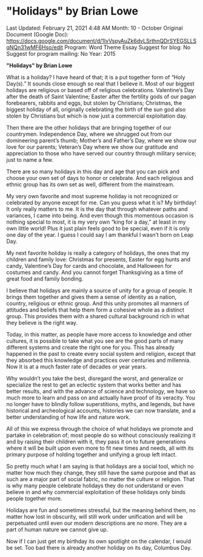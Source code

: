 # "Holidays" by Brian Lowe

Last Updated: February 21, 2021 4:48 AM
Month: 10 - October
Original Document (Google Doc): https://docs.google.com/document/d/1IvVspyAuZk6dvLSrthnQDrSYEGSLLSqNQn31wMF6Hso/edit
Program: Word Theme Essay
Suggest for blog: No
Suggest for program mailing: No
Year: 2015

**"Holidays" by Brian Lowe**

What is a holiday? I have heard of that; it is a put together form of “Holy Day(s).” It sounds close enough so real that I believe it. Most of our biggest holidays are religious or based off of religious celebrations. Valentine’s Day after the death of Saint Valentine; Easter after the fertility gods of our pagan forebearers, rabbits and eggs, but stolen by Christians; Christmas, the biggest holiday of all, originally celebrating the birth of the sun god also stolen by Christians but which is now just a commercial exploitation day.

Then there are the other holidays that are bringing together of our countrymen. Independence Day, where we shrugged out from our domineering parent’s thumb; Mother’s and Father’s Day, where we show our love for our parents; Veteran’s Day where we show our gratitude and appreciation to those who have served our country through military service; just to name a few.

There are so many holidays in this day and age that you can pick and choose your own set of days to honor or celebrate. And each religious and ethnic group has its own set as well, different from the mainstream.

My very own favorite and most supreme holiday is not recognized or celebrated by anyone except for me. Can you guess what it is? My birthday! It only really matters to me. It is the day that through whatever paths and variances, I came into being. And even though this momentous occasion is nothing special to most, it is my very own “king for a day,” at least in my own little world! Plus it just plain feels good to be special, even if it is only one day of the year. I guess I could say I am thankful I wasn’t born on Leap Day.

My next favorite holiday is really a category of holidays, the ones that my children and family love: Christmas for presents, Easter for egg hunts and candy, Valentine’s Day for cards and chocolate, and Halloween for costumes and candy. And you cannot forget Thanksgiving as a time of great food and family bonding.

I believe that holidays are mainly a source of unity for a group of people. It brings them together and gives them a sense of identity as a nation, country, religious or ethnic group. And this unity promotes all manners of attitudes and beliefs that help them form a cohesive whole as a distinct group. This provides them with a shared cultural background rich in what they believe is the right way.

Today, in this matter, as people have more access to knowledge and other cultures, it is possible to take what you see are the good parts of many different systems and create the right one for you. This has already happened in the past to create every social system and religion, except that they absorbed this knowledge and practices over centuries and millennia. Now it is at a much faster rate of decades or year years.

Why wouldn’t you take the best, disregard the worst, and generalize or specialize the rest to get an eclectic system that works better and has better results, and with the advance of science and technology, we have so much more to learn and pass on and actually have proof of its veracity. You no longer have to blindly follow superstitions, myths, and legends, but have historical and archeological accounts, histories we can now translate, and a better understanding of how life and nature work.

All of this we express through the choice of what holidays we promote and partake in celebration of; most people do so without consciously realizing it and by raising their children with it, they pass it on to future generations where it will be built upon even more to fit new times and needs, all with its primary purpose of holding together and unifying a group left intact.

So pretty much what I am saying is that holidays are a social tool, which no matter how much they change, they still have the same purpose and that as such are a major part of social fabric, no matter the culture or religion. That is why many people celebrate holidays they do not understand or even believe in and why commercial exploitation of these holidays only binds people together more.

Holidays are fun and sometimes stressful, but the meaning behind them, no matter how lost in obscurity, will still work under unification and will be perpetuated until even our modern descriptions are no more. They are a part of human nature we cannot give up.

Now if I can just get my birthday its own spotlight on the calendar, I would be set. Too bad there is already another holiday on its day, Columbus Day.